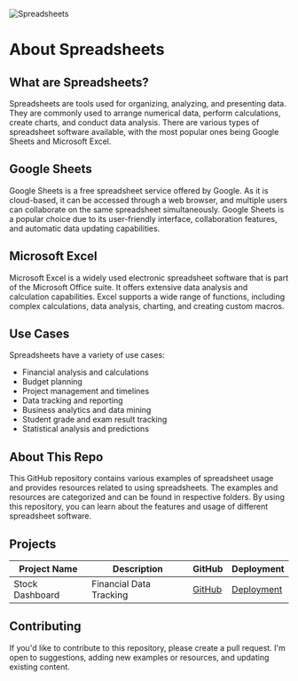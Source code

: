 ![Spreadsheets](https://www.datarails.com/wp-content/uploads/2019/10/Accounting-and-Finance.jpg)
# About Spreadsheets

## What are Spreadsheets?
Spreadsheets are tools used for organizing, analyzing, and presenting data. They are commonly used to arrange numerical data, perform calculations, create charts, and conduct data analysis. There are various types of spreadsheet software available, with the most popular ones being Google Sheets and Microsoft Excel.

## Google Sheets
Google Sheets is a free spreadsheet service offered by Google. As it is cloud-based, it can be accessed through a web browser, and multiple users can collaborate on the same spreadsheet simultaneously. Google Sheets is a popular choice due to its user-friendly interface, collaboration features, and automatic data updating capabilities.

## Microsoft Excel
Microsoft Excel is a widely used electronic spreadsheet software that is part of the Microsoft Office suite. It offers extensive data analysis and calculation capabilities. Excel supports a wide range of functions, including complex calculations, data analysis, charting, and creating custom macros.

## Use Cases
Spreadsheets have a variety of use cases:
- Financial analysis and calculations
- Budget planning
- Project management and timelines
- Data tracking and reporting
- Business analytics and data mining
- Student grade and exam result tracking
- Statistical analysis and predictions

## About This Repo
This GitHub repository contains various examples of spreadsheet usage and provides resources related to using spreadsheets. The examples and resources are categorized and can be found in respective folders. By using this repository, you can learn about the features and usage of different spreadsheet software.

## Projects

| Project Name     | Description         | GitHub                                  | Deployment                             |
|------------------|---------------------|---------------------------------------------|--------------------------------------------|
| Stock Dashboard  | Financial Data Tracking | [GitHub](https://github.com/huseyincenik/spreadsheets/tree/main/Google_SpreadSheets/Projects/stock_dashboard) | [Deployment](https://github.com/huseyincenik/spreadsheets/tree/main/Google_SpreadSheets/Projects/stock_dashboard) |



## Contributing
If you'd like to contribute to this repository, please create a pull request. I'm open to suggestions, adding new examples or resources, and updating existing content.




